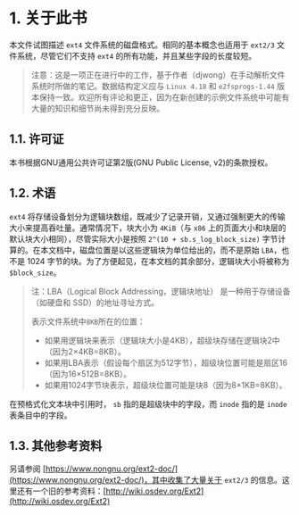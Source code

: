 # 1. 关于此书

本文件试图描述 `ext4` 文件系统的磁盘格式。相同的基本概念也适用于 `ext2/3` 文件系统，尽管它们不支持 `ext4` 的所有功能，并且某些字段的长度较短。

> 注意：这是一项正在进行中的工作，基于作者（djwong）在手动解析文件系统时所做的笔记。数据结构定义应与 `Linux 4.18` 和 `e2fsprogs-1.44` 版本保持一致。欢迎所有评论和更正，因为在新创建的示例文件系统中可能有大量的知识和细节尚未得到充分反映。

## 1.1. 许可证

本书根据GNU通用公共许可证第2版(GNU Public License, v2)的条款授权。

## 1.2. 术语

`ext4` 将存储设备划分为逻辑块数组，既减少了记录开销，又通过强制更大的传输大小来提高吞吐量。通常情况下，块大小为 `4KiB`（与 `x86` 上的页面大小和块层的默认块大小相同），尽管实际大小是按照 `2^(10 + sb.s_log_block_size)` 字节计算的。在本文档中，磁盘位置是以这些逻辑块为单位给出的，而不是原始 `LBA`，也不是 1024 字节的块。为了方便起见，在本文档的其余部分，逻辑块大小将被称为 `$block_size`。

> 注：LBA（Logical Block Addressing，逻辑块地址） 是一种用于存储设备（如硬盘和 SSD）的地址寻址方式。
>
> 表示文件系统中`8KB`所在的位置：
> + 如果用逻辑块来表示（逻辑块大小是4KB），超级块存储在逻辑块2中（因为2×4KB=8KB）。
> + 如果用LBA表示（假设每个扇区为512字节），超级块位置可能是扇区16（因为16×512B=8KB）。
> + 如果用1024字节块表示，超级块位置可能是块8（因为8×1KB=8KB）。

在预格式化文本块中引用时， `sb` 指的是超级块中的字段，而 `inode` 指的是 `inode` 表条目中的字段。

## 1.3. 其他参考资料

另请参阅 [https://www.nongnu.org/ext2-doc/](https://www.nongnu.org/ext2-doc/)，其中收集了大量关于 `ext2/3` 的信息。这里还有一个旧的参考资料：[http://wiki.osdev.org/Ext2](http://wiki.osdev.org/Ext2)